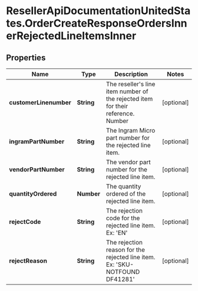 # ResellerApiDocumentationUnitedStates.OrderCreateResponseOrdersInnerRejectedLineItemsInner

## Properties

Name | Type | Description | Notes
------------ | ------------- | ------------- | -------------
**customerLinenumber** | **String** | The reseller&#39;s line item number of the rejected item for their reference. Number | [optional] 
**ingramPartNumber** | **String** | The Ingram Micro part number for the rejected line item. | [optional] 
**vendorPartNumber** | **String** | The vendor part number for the rejected line item. | [optional] 
**quantityOrdered** | **Number** | The quantity ordered of the rejected line item. | [optional] 
**rejectCode** | **String** | The rejection code for the rejected line item. Ex: &#39;EN&#39;  | [optional] 
**rejectReason** | **String** | The rejection reason for the rejected line item. Ex: &#39;SKU-NOTFOUND    DF41281&#39;  | [optional] 


